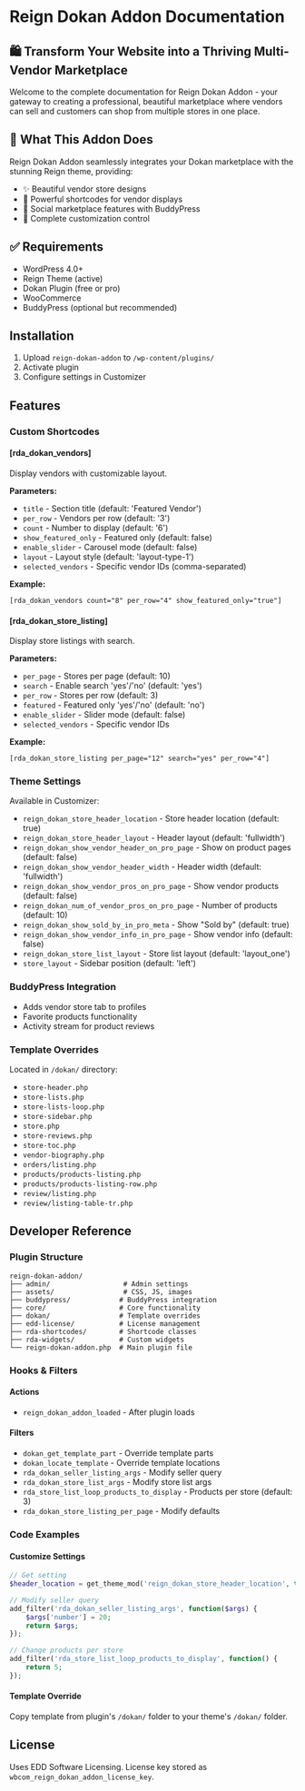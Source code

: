 # Reign Dokan Addon Documentation

## 🛍️ Transform Your Website into a Thriving Multi-Vendor Marketplace

Welcome to the complete documentation for Reign Dokan Addon - your gateway to creating a professional, beautiful marketplace where vendors can sell and customers can shop from multiple stores in one place.

## 🚀 What This Addon Does

Reign Dokan Addon seamlessly integrates your Dokan marketplace with the stunning Reign theme, providing:
- ✨ Beautiful vendor store designs
- 🎯 Powerful shortcodes for vendor displays
- 👥 Social marketplace features with BuddyPress
- 🎨 Complete customization control

## ✅ Requirements
- WordPress 4.0+
- Reign Theme (active)
- Dokan Plugin (free or pro)
- WooCommerce
- BuddyPress (optional but recommended)

## Installation
1. Upload `reign-dokan-addon` to `/wp-content/plugins/`
2. Activate plugin
3. Configure settings in Customizer

## Features

### Custom Shortcodes

#### [rda_dokan_vendors]
Display vendors with customizable layout.

**Parameters:**
- `title` - Section title (default: 'Featured Vendor')
- `per_row` - Vendors per row (default: '3')
- `count` - Number to display (default: '6')
- `show_featured_only` - Featured only (default: false)
- `enable_slider` - Carousel mode (default: false)
- `layout` - Layout style (default: 'layout-type-1')
- `selected_vendors` - Specific vendor IDs (comma-separated)

**Example:**
```
[rda_dokan_vendors count="8" per_row="4" show_featured_only="true"]
```

#### [rda_dokan_store_listing]
Display store listings with search.

**Parameters:**
- `per_page` - Stores per page (default: 10)
- `search` - Enable search 'yes'/'no' (default: 'yes')
- `per_row` - Stores per row (default: 3)
- `featured` - Featured only 'yes'/'no' (default: 'no')
- `enable_slider` - Slider mode (default: false)
- `selected_vendors` - Specific vendor IDs

**Example:**
```
[rda_dokan_store_listing per_page="12" search="yes" per_row="4"]
```

### Theme Settings

Available in Customizer:

- `reign_dokan_store_header_location` - Store header location (default: true)
- `reign_dokan_store_header_layout` - Header layout (default: 'fullwidth')
- `reign_dokan_show_vendor_header_on_pro_page` - Show on product pages (default: false)
- `reign_dokan_show_vendor_header_width` - Header width (default: 'fullwidth')
- `reign_dokan_show_vendor_pros_on_pro_page` - Show vendor products (default: false)
- `reign_dokan_num_of_vendor_pros_on_pro_page` - Number of products (default: 10)
- `reign_dokan_show_sold_by_in_pro_meta` - Show "Sold by" (default: true)
- `reign_dokan_show_vendor_info_in_pro_page` - Show vendor info (default: false)
- `reign_dokan_store_list_layout` - Store list layout (default: 'layout_one')
- `store_layout` - Sidebar position (default: 'left')

### BuddyPress Integration
- Adds vendor store tab to profiles
- Favorite products functionality
- Activity stream for product reviews

### Template Overrides

Located in `/dokan/` directory:
- `store-header.php`
- `store-lists.php`
- `store-lists-loop.php`
- `store-sidebar.php`
- `store.php`
- `store-reviews.php`
- `store-toc.php`
- `vendor-biography.php`
- `orders/listing.php`
- `products/products-listing.php`
- `products/products-listing-row.php`
- `review/listing.php`
- `review/listing-table-tr.php`

## Developer Reference

### Plugin Structure
```
reign-dokan-addon/
├── admin/                  # Admin settings
├── assets/                 # CSS, JS, images
├── buddypress/            # BuddyPress integration
├── core/                  # Core functionality
├── dokan/                 # Template overrides
├── edd-license/           # License management
├── rda-shortcodes/        # Shortcode classes
├── rda-widgets/           # Custom widgets
└── reign-dokan-addon.php  # Main plugin file
```

### Hooks & Filters

#### Actions
- `reign_dokan_addon_loaded` - After plugin loads

#### Filters
- `dokan_get_template_part` - Override template parts
- `dokan_locate_template` - Override template locations
- `rda_dokan_seller_listing_args` - Modify seller query
- `rda_dokan_store_list_args` - Modify store list args
- `rda_store_list_loop_products_to_display` - Products per store (default: 3)
- `rda_dokan_store_listing_per_page` - Modify defaults

### Code Examples

#### Customize Settings
```php
// Get setting
$header_location = get_theme_mod('reign_dokan_store_header_location', true);

// Modify seller query
add_filter('rda_dokan_seller_listing_args', function($args) {
    $args['number'] = 20;
    return $args;
});

// Change products per store
add_filter('rda_store_list_loop_products_to_display', function() {
    return 5;
});
```

#### Template Override
Copy template from plugin's `/dokan/` folder to your theme's `/dokan/` folder.

## License
Uses EDD Software Licensing. License key stored as `wbcom_reign_dokan_addon_license_key`.